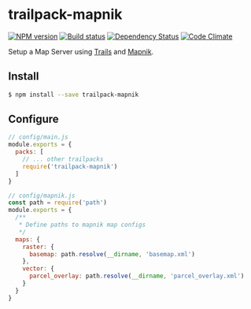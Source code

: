 # trailpack-mapnik

[![NPM version][npm-image]][npm-url]
[![Build status][ci-image]][ci-url]
[![Dependency Status][daviddm-image]][daviddm-url]
[![Code Climate][codeclimate-image]][codeclimate-url]

Setup a Map Server using [Trails](http://trailsjs.io) and [Mapnik](http://mapnik.org/).

## Install

```sh
$ npm install --save trailpack-mapnik
```

## Configure

```js
// config/main.js
module.exports = {
  packs: [
    // ... other trailpacks
    require('trailpack-mapnik')
  ]
}
```

```js
// config/mapnik.js
const path = require('path')
module.exports = {
  /**
   * Define paths to mapnik map configs
   */
  maps: {
    raster: {
      basemap: path.resolve(__dirname, 'basemap.xml')
    },
    vector: {
      parcel_overlay: path.resolve(__dirname, 'parcel_overlay.xml')
    }
  }
}
```

[npm-image]: https://img.shields.io/npm/v/trailpack-mapnik.svg?style=flat-square
[npm-url]: https://npmjs.org/package/trailpack-mapnik
[ci-image]: https://img.shields.io/travis//trailpack-mapnik/master.svg?style=flat-square
[ci-url]: https://travis-ci.org//trailpack-mapnik
[daviddm-image]: http://img.shields.io/david//trailpack-mapnik.svg?style=flat-square
[daviddm-url]: https://david-dm.org//trailpack-mapnik
[codeclimate-image]: https://img.shields.io/codeclimate/github//trailpack-mapnik.svg?style=flat-square
[codeclimate-url]: https://codeclimate.com/github//trailpack-mapnik


